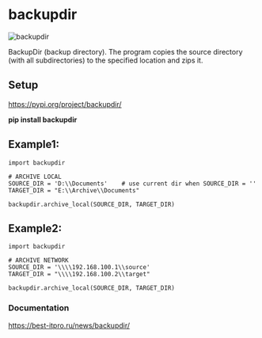 # backupdir

<img src="https://igorman2005.github.io/images/backupdir.jpg" alt="backupdir">

BackupDir (backup directory). 
The program copies the source directory (with all subdirectories) to the specified location and zips it.

## Setup
https://pypi.org/project/backupdir/

**pip install backupdir**

## Example1:
```
import backupdir

# ARCHIVE LOCAL
SOURCE_DIR = 'D:\\Documents'    # use current dir when SOURCE_DIR = ''
TARGET_DIR = "E:\\Archive\\Documents"

backupdir.archive_local(SOURCE_DIR, TARGET_DIR)

```

## Example2:
```
import backupdir

# ARCHIVE NETWORK
SOURCE_DIR = '\\\\192.168.100.1\\source' 
TARGET_DIR = "\\\\192.168.100.2\\target"

backupdir.archive_local(SOURCE_DIR, TARGET_DIR)

```


### Documentation

https://best-itpro.ru/news/backupdir/


